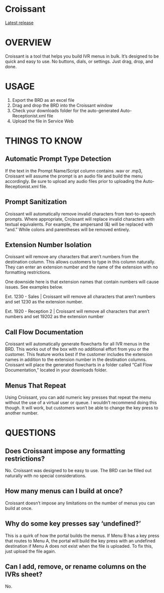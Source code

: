 # Croissant
<html>
  
  <a href="https://github.com/DQGriffin/Croissant/releases/download/v0.9.0/Croissant.app.zip">Latest release</a>
  
  <h1>OVERVIEW</span></h1><p class="c0"><span>Croissant is a tool that helps you build IVR menus in bulk. It&rsquo;s designed to be quick and easy to use. No buttons, dials, or settings. Just drag, drop, and done.</span></p><h1 class="c4" id="h.oymnw3nlvwib"><span>USAGE</span></h1><ol class="c11 lst-kix_w1b687jpl7aq-0 start" start="1"><li class="c0 c8 li-bullet-0"><span class="c1">Export the BRD as an excel file</span></li><li class="c0 c8 li-bullet-0"><span class="c1">Drag and drop the BRD into the Croissant window</span></li><li class="c0 c8 li-bullet-0"><span class="c1">Check your downloads folder for the auto-generated Auto-Receptionist.xml file</span></li><li class="c0 c8 li-bullet-0"><span>Upload the file in Service Web</span></li></ol><h1 class="c4" id="h.x5u0l8hx0kbh"><span>THINGS TO KNOW</span></h1><h2 class="c2" id="h.jltys38rhgql"><span>Automatic Prompt Type Detection</span></h2><p class="c0"><span>If the text in the Prompt Name/Script column contains .wav or .mp3, Croissant will assume the prompt is an audio file and build the menu accordingly. Be sure to upload any audio files prior to uploading the Auto-Receptionist.xml file.</span></p><h2 class="c2" id="h.6x8rkjwa8fzc"><span class="c6">Prompt Sanitization</span></h2><p class="c0"><span class="c1">Croissant will automatically remove invalid characters from text-to-speech prompts. Where appropriate, Croissant will replace invalid characters with textual equivalents. For example, the ampersand (&amp;) will be replaced with &ldquo;and.&rdquo; While colons and parentheses will be removed entirely.</span></p><h2 class="c2" id="h.kz4lxdjp635b"><span class="c6">Extension Number Isolation</span></h2><p class="c0"><span>Croissant will remove any characters that aren&rsquo;t numbers from the destination column. This allows customers to type in this column naturally. They can enter an extension number </span><span class="c9">and</span><span class="c1">&nbsp;the name of the extension with no formatting restrictions.</span></p><p class="c0"><span class="c1">One downside here is that extension names that contain numbers will cause issues. See examples below.</span></p><p class="c0"><span class="c1">Ext. 1230 - Sales | Croissant will remove all characters that aren&rsquo;t numbers and set 1230 as the extension number.</span></p><p class="c0"><span class="c1">Ext. 1920 - Reception 2 | Croissant will remove all characters that aren&rsquo;t numbers and set 19202 as the extension number</span></p><h2 class="c2" id="h.2qjo1nx4zba6"><span class="c6">Call Flow Documentation</span></h2><p class="c0"><span class="c1">Croissant will automatically generate flowcharts for all IVR menus in the BRD. This works out of the box with no additional effort from you or the customer. This feature works best if the customer includes the extension names in addition to the extension number in the destination columns. Croissant will place the generated flowcharts in a folder called &ldquo;Call Flow Documentation,&rdquo; located in your downloads folder.</span></p><h2 class="c2" id="h.1znt563keu4g"><span class="c6">Menus That Repeat</span></h2><p class="c0"><span>Using Croissant, you </span><span class="c9">can </span><span class="c1">add numeric key presses that repeat the menu without the use of a virtual user or queue. I wouldn&rsquo;t recommend doing this though. It will work, but customers won&rsquo;t be able to change the key press to another number.</span></p><h1 class="c4" id="h.cyjex855wt9y"><span class="c7">QUESTIONS</span></h1><h2 class="c2" id="h.gexbngp99u7u"><span class="c6">Does Croissant impose any formatting restrictions?</span></h2><p class="c0"><span class="c1">No. Croissant was designed to be easy to use. The BRD can be filled out naturally with no special considerations.</span></p><h2 class="c2" id="h.9emj6vxgobh4"><span class="c6">How many menus can I build at once?</span></h2><p class="c0"><span class="c1">Croissant doesn&rsquo;t impose any limitations on the number of menus you can build at once.</span></p><h2 class="c2" id="h.qgjhu68yrc3e"><span class="c6">Why do some key presses say &lsquo;undefined?&rsquo;</span></h2><p class="c0"><span class="c1">This is a quirk of how the portal builds the menus. If Menu B has a key press that routes to Menu A, the portal will build the key press with an undefined destination if Menu A does not exist when the file is uploaded. To fix this, just upload the file again.</span></p><h2 class="c2" id="h.mcxtcwiz5375"><span class="c6">Can I add, remove, or rename columns on the IVRs sheet?</span></h2><p class="c0"><span>No.</span></p></body></html>
